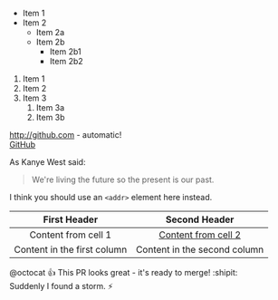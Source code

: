 * Item 1
* Item 2
  * Item 2a
  * Item 2b
    * Item 2b1
    * Item 2b2
  
  
  
1. Item 1
1. Item 2
1. Item 3
   1. Item 3a
   1. Item 3b
   

http://github.com - automatic!  
[GitHub](http://github.com)

As Kanye West said:
> We're living the future so
> the present is our past.

I think you should use an
`<addr>` element here instead.


First Header | Second Header
:------------: | :-------------:
Content from cell 1 | [Content from cell 2](www.baidu.com)
Content in the first column | Content in the second column


@octocat :+1: This PR looks great - it's ready to merge! :shipit:   
Suddenly I found a storm. :zap:
